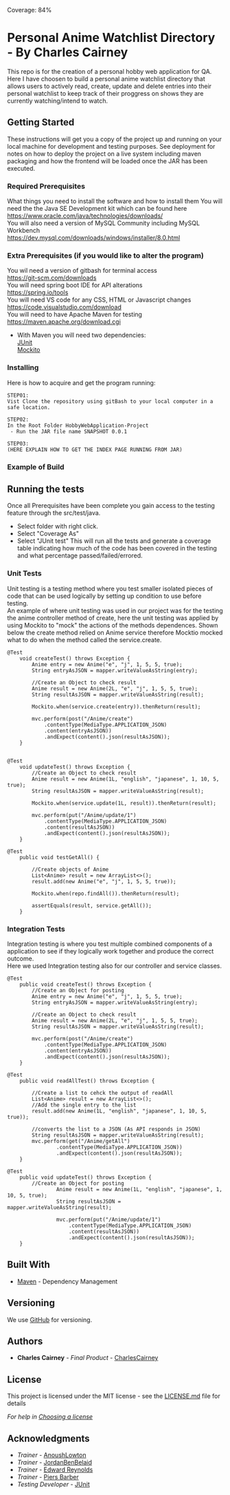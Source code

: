 Coverage: 84%
# Personal Anime Watchlist Directory - By Charles Cairney

This repo is for the creation of a personal hobby web application for QA. Here I have choosen to build a personal anime watchlist directory that allows users to actively read, create, update and delete entries into their personal watchlist to keep track of their proggress on shows they are currently watching/intend to watch.

## Getting Started

These instructions will get you a copy of the project up and running on your local machine for development and testing purposes. See deployment for notes on how to deploy the project on a live system including maven packaging and how the frontend will be loaded once the JAR has been executed.

### Required Prerequisites
What things you need to install the software and how to install them
You will need the the Java SE Development kit which can be found here  <br>https://www.oracle.com/java/technologies/downloads/ <br>
You will also need a version of MySQL Community including MySQL Workbench  <br>https://dev.mysql.com/downloads/windows/installer/8.0.html <br>

### Extra Prerequisites (if you would like to alter the program)<br>
You wil need a version of gitbash for terminal access <br>https://git-scm.com/downloads <br>
You will need spring boot IDE for API alterations <br>https://spring.io/tools <br>
You will need VS code for any CSS, HTML or Javascript changes <br>https://code.visualstudio.com/download <br>
You will need to have Apache Maven for testing  <br>https://maven.apache.org/download.cgi <br>
 - With Maven you will need two dependencies:<br>
         [JUnit](https://mvnrepository.com/artifact/junit/junit) <br>
        [Mockito](https://mvnrepository.com/artifact/org.mockito/mockito-core) <br>

### Installing

Here is how to acquire and get the program running: <br>
```
STEP01:
Vist Clone the repository using gitBash to your local computer in a safe location.
```
```
STEP02:
In the Root Folder HobbyWebApplication-Project
 - Run the JAR file name SNAPSHOT 0.0.1
```
```
STEP03:
(HERE EXPLAIN HOW TO GET THE INDEX PAGE RUNNING FROM JAR)
```
### Example of Build

## Running the tests

Once all Prerequisites have been complete you gain access to the testing feature through the src/test/java.<br>
- Select folder with right click.
- Select "Coverage As"
- Select "JUnit test"
This will run all the tests and generate a coverage table indicating how much of the code has been covered in the testing and what percentage passed/failed/errored.

### Unit Tests 

Unit testing is a testing method where you test smaller isolated pieces of code that can be used logically by setting up condition to use before testing.<br>
An example of where unit testing was used in our project was for the testing the anime controller method of create, here the unit testing was applied by using Mockito to "mock" the actions of the methods dependences. Shown below the create method relied on Anime service therefore Mocktio mocked what to do when the method called the service.create.<br>

```
@Test
	void createTest() throws Exception {
		Anime entry = new Anime("e", "j", 1, 5, 5, true);
		String entryAsJSON = mapper.writeValueAsString(entry);
		
		//Create an Object to check result
		Anime result = new Anime(2L, "e", "j", 1, 5, 5, true);
		String resultAsJSON = mapper.writeValueAsString(result);
		
		Mockito.when(service.create(entry)).thenReturn(result);
		
		mvc.perform(post("/Anime/create")
			.contentType(MediaType.APPLICATION_JSON)
			.content(entryAsJSON))
			.andExpect(content().json(resultAsJSON));
	}
  
```
```
@Test
	void updateTest() throws Exception {
		//Create an Object to check result
		Anime result = new Anime(1L, "english", "japanese", 1, 10, 5, true);
		String resultAsJSON = mapper.writeValueAsString(result);
		
		Mockito.when(service.update(1L, result)).thenReturn(result);
		
		mvc.perform(put("/Anime/update/1")
			.contentType(MediaType.APPLICATION_JSON)
			.content(resultAsJSON))
			.andExpect(content().json(resultAsJSON));
	}
```
```
@Test
	public void testGetAll() {
		
		//Create objects of Anime
		List<Anime> result = new ArrayList<>();
		result.add(new Anime("e", "j", 1, 5, 5, true));
			
		Mockito.when(repo.findAll()).thenReturn(result);
		
		assertEquals(result, service.getAll());
	}
```



### Integration Tests 
Integration testing is where you test multiple combined components of a application to see if they logically work together and produce the correct outcome.<br>
Here we used Integration testing also for our controller and service classes.<br>

```
@Test
	public void createTest() throws Exception {
		//Create an Object for posting
		Anime entry = new Anime("e", "j", 1, 5, 5, true);
		String entryAsJSON = mapper.writeValueAsString(entry);
		
		//Create an Object to check result
		Anime result = new Anime(2L, "e", "j", 1, 5, 5, true);
		String resultAsJSON = mapper.writeValueAsString(result);
		
		mvc.perform(post("/Anime/create")
			.contentType(MediaType.APPLICATION_JSON)
			.content(entryAsJSON))
			.andExpect(content().json(resultAsJSON));
	}
```
```
@Test
	public void readAllTest() throws Exception {
		
		//Create a list to cehck the output of readAll
		List<Anime> result = new ArrayList<>();
		//Add the single entry to the list
		result.add(new Anime(1L, "english", "japanese", 1, 10, 5, true));
		
		//converts the list to a JSON (As API responds in JSON)
		String resultAsJSON = mapper.writeValueAsString(result);
		mvc.perform(get("/Anime/getAll")
				.contentType(MediaType.APPLICATION_JSON))
				.andExpect(content().json(resultAsJSON));
	}
```
```
@Test
	public void updateTest() throws Exception {
		//Create an Object for posting
				Anime result = new Anime(1L, "english", "japanese", 1, 10, 5, true);
				String resultAsJSON = mapper.writeValueAsString(result);
				
				mvc.perform(put("/Anime/update/1")
					.contentType(MediaType.APPLICATION_JSON)
					.content(resultAsJSON))
					.andExpect(content().json(resultAsJSON));
	}
```

## Built With

* [Maven](https://maven.apache.org/) - Dependency Management

## Versioning

We use [GitHub](https://github.com/) for versioning.

## Authors

* **Charles Cairney** - *Final Product* - [CharlesCairney](https://github.com/CSCairney)

## License

This project is licensed under the MIT license - see the [LICENSE.md](LICENSE.md) file for details 

*For help in [Choosing a license](https://choosealicense.com/)*

## Acknowledgments

* *Trainer* - [AnoushLowton](https://github.com/ALowtonQA)
* *Trainer* - [JordanBenBelaid](https://github.com/jordanbenbelaid)
* *Trainer* - [Edward Reynolds](https://github.com/Edrz-96)
* *Trainer* - [Piers Barber](https://github.com/PCMBarber)
* *Testing Developer* - [JUnit](https://junit.org/junit5/docs/current/user-guide/#running-tests)
